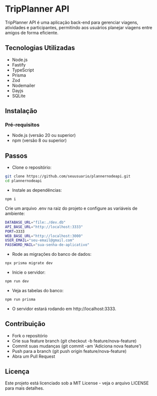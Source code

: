 # TripPlanner API
TripPlanner API é uma aplicação back-end para gerenciar viagens, atividades e participantes, permitindo aos usuários planejar viagens entre amigos de forma eficiente.

## Tecnologias Utilizadas
- Node.js
- Fastify
- TypeScript
- Prisma
- Zod
- Nodemailer
- Dayjs
- SQLite

## Instalação
### Pré-requisitos
- Node.js (versão 20 ou superior)
- npm (versão 8 ou superior)

## Passos
- Clone o repositório:

```bash
git clone https://github.com/seuusuario/plannernodeapi.git
cd plannernodeapi
```

- Instale as dependências:
```bash
npm i
```

Crie um arquivo .env na raiz do projeto e configure as variáveis de ambiente:

```bash
DATABASE_URL="file:./dev.db"
API_BASE_URL="http://localhost:3333"
PORT=3333
WEB_BASE_URL="http://localhost:3000"
USER_EMAIL="seu-email@gmail.com"
PASSWORD_MAIL="sua-senha-de-aplicativo"
```

- Rode as migrações do banco de dados:
```bash
npx prisma migrate dev
```
- Inicie o servidor:

```bash
npm run dev
```

- Veja as tabelas do banco:

```bash
npm run prisma
```

- O servidor estará rodando em http://localhost:3333.

## Contribuição
- Fork o repositório
- Crie sua feature branch (git checkout -b feature/nova-feature)
- Commit suas mudanças (git commit -am 'Adiciona nova feature')
- Push para a branch (git push origin feature/nova-feature)
- Abra um Pull Request
 
## Licença
Este projeto está licenciado sob a MIT License - veja o arquivo LICENSE para mais detalhes.
